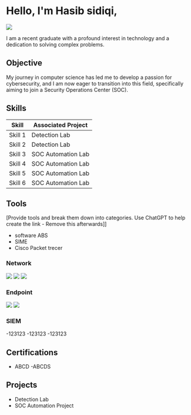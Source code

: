 # Hello, I'm Hasib sidiqi,
<a href="https://linkedin.com"><img src="https://img.shields.io/badge/-LinkedIn-0072b1?&style=for-the-badge&logo=linkedin&logoColor=white" /></a>


I am a recent graduate with a profound interest in technology and a dedication to solving complex problems.

## Objective

My journey in computer science has led me to develop a passion for cybersecurity, and I am now eager to transition into this field, specifically aiming to join a Security Operations Center (SOC).

## Skills

| Skill                                       | Associated Project         |
|---------------------------------------------|----------------------------|
| Skill 1                                     | <a hrref="https://google.com">Detection Lab</a>|
| Skill 2                                     | <a hrref="https://google.com">Detection Lab</a>|
| Skill 3                                     | SOC Automation Lab|
| Skill 4                                     | SOC Automation Lab|
| Skill 5                                     | SOC Automation Lab|
| Skill 6                                     | SOC Automation Lab|

## Tools
[Provide tools and break them down into categories. Use ChatGPT to help create the link - Remove this afterwards]]
- software ABS
- SIME
- Cisco Packet trecer

### Network
<div>
    <img src="https://img.shields.io/badge/-Wireshark-1679A7?&style=for-the-badge&logo=Wireshark&logoColor=white" />
    <img src="https://img.shields.io/badge/-Suricata-EF3B2D?&style=for-the-badge&logo=Suricata&logoColor=white" />
    <img src="https://img.shields.io/badge/-Zeek-777BB4?&style=for-the-badge&logo=Zeek&logoColor=white" />
</div>

### Endpoint
<div>
    <img src="https://img.shields.io/badge/-Microsoft_Defender_for_Endpoint-00A4EF?&style=for-the-badge&logo=Microsoft&logoColor=white" />
    <img src="https://img.shields.io/badge/-Velociraptor-4B275F?&style=for-the-badge&logo=Velociraptor&logoColor=white" />
</div>

### SIEM
-123123
-123123
-123123
</div>

## Certifications

- ABCD
-ABCDS

</div>

## Projects
- Detection Lab
- SOC Automation Project
